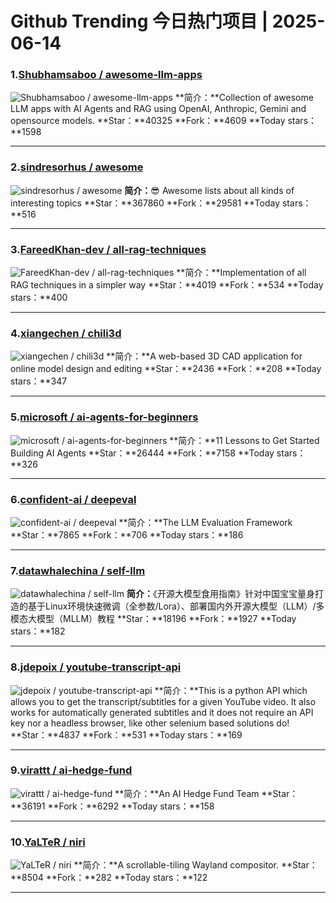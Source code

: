 # Github Trending 今日热门项目 | 2025-06-14
### 1.[Shubhamsaboo / awesome-llm-apps](https://github.com/Shubhamsaboo/awesome-llm-apps)

![Shubhamsaboo / awesome-llm-apps](https://opengraph.githubassets.com/16907a86387660ae1faa896e632ad8d9b6d52126d59b85d35d22e24b981ea2a1/Shubhamsaboo/awesome-llm-apps)
**简介：**Collection of awesome LLM apps with AI Agents and RAG using OpenAI, Anthropic, Gemini and opensource models.
**Star：**40325
**Fork：**4609
**Today stars：**1598

---

### 2.[sindresorhus / awesome](https://github.com/sindresorhus/awesome)

![sindresorhus / awesome](https://repository-images.githubusercontent.com/21737465/46445f80-a5ae-11ea-921f-c39aefbcdcac)
**简介：**😎 Awesome lists about all kinds of interesting topics
**Star：**367860
**Fork：**29581
**Today stars：**516

---

### 3.[FareedKhan-dev / all-rag-techniques](https://github.com/FareedKhan-dev/all-rag-techniques)

![FareedKhan-dev / all-rag-techniques](https://opengraph.githubassets.com/774658e683871f232b8f768b049ab8bb0b9e5e66eae2d133c5ea097f47f4455b/FareedKhan-dev/all-rag-techniques)
**简介：**Implementation of all RAG techniques in a simpler way
**Star：**4019
**Fork：**534
**Today stars：**400

---

### 4.[xiangechen / chili3d](https://github.com/xiangechen/chili3d)

![xiangechen / chili3d](https://opengraph.githubassets.com/ea54f9173d623c2d4e2b327495f666d22724b5a4d5bc56a5247dba980374d4b3/xiangechen/chili3d)
**简介：**A web-based 3D CAD application for online model design and editing
**Star：**2436
**Fork：**208
**Today stars：**347

---

### 5.[microsoft / ai-agents-for-beginners](https://github.com/microsoft/ai-agents-for-beginners)

![microsoft / ai-agents-for-beginners](https://opengraph.githubassets.com/a902d700bb7d26628e6619ba46af03927818ebb3cca03130d8973f38f460edd4/microsoft/ai-agents-for-beginners)
**简介：**11 Lessons to Get Started Building AI Agents
**Star：**26444
**Fork：**7158
**Today stars：**326

---

### 6.[confident-ai / deepeval](https://github.com/confident-ai/deepeval)

![confident-ai / deepeval](https://opengraph.githubassets.com/c33165183d5386778536861ce201c0f4be1deae1b594104d78987b29cc896252/confident-ai/deepeval)
**简介：**The LLM Evaluation Framework
**Star：**7865
**Fork：**706
**Today stars：**186

---

### 7.[datawhalechina / self-llm](https://github.com/datawhalechina/self-llm)

![datawhalechina / self-llm](https://opengraph.githubassets.com/38948928c364d37e725d3e30f6b0504cbd5e13d077d71196e6e36e7fa0488a91/datawhalechina/self-llm)
**简介：**《开源大模型食用指南》针对中国宝宝量身打造的基于Linux环境快速微调（全参数/Lora）、部署国内外开源大模型（LLM）/多模态大模型（MLLM）教程
**Star：**18196
**Fork：**1927
**Today stars：**182

---

### 8.[jdepoix / youtube-transcript-api](https://github.com/jdepoix/youtube-transcript-api)

![jdepoix / youtube-transcript-api](https://opengraph.githubassets.com/fc65508208583d7f8ae4b5d43558397940a0df5f4e66afd4be33f571fb05cbd3/jdepoix/youtube-transcript-api)
**简介：**This is a python API which allows you to get the transcript/subtitles for a given YouTube video. It also works for automatically generated subtitles and it does not require an API key nor a headless browser, like other selenium based solutions do!
**Star：**4837
**Fork：**531
**Today stars：**169

---

### 9.[virattt / ai-hedge-fund](https://github.com/virattt/ai-hedge-fund)

![virattt / ai-hedge-fund](https://opengraph.githubassets.com/fbbf5d41c27d4784cec108db6e46f14fead449c8db3236e54bf2eeb47fc7ed61/virattt/ai-hedge-fund)
**简介：**An AI Hedge Fund Team
**Star：**36191
**Fork：**6292
**Today stars：**158

---

### 10.[YaLTeR / niri](https://github.com/YaLTeR/niri)

![YaLTeR / niri](https://opengraph.githubassets.com/124f536a82878e2ed24971b20d9338d13ecded632fcf717724d273905b44c814/YaLTeR/niri)
**简介：**A scrollable-tiling Wayland compositor.
**Star：**8504
**Fork：**282
**Today stars：**122

---


